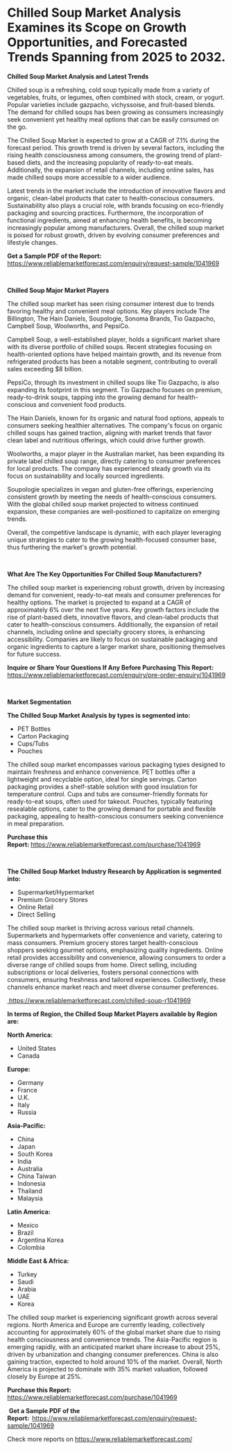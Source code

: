 <p><h1>Chilled Soup Market Analysis Examines its Scope on Growth Opportunities, and Forecasted Trends Spanning from 2025 to 2032.</h1></p><p><strong>Chilled Soup Market Analysis and Latest Trends</strong></p>
<p><p>Chilled soup is a refreshing, cold soup typically made from a variety of vegetables, fruits, or legumes, often combined with stock, cream, or yogurt. Popular varieties include gazpacho, vichyssoise, and fruit-based blends. The demand for chilled soups has been growing as consumers increasingly seek convenient yet healthy meal options that can be easily consumed on the go.</p><p>The Chilled Soup Market is expected to grow at a CAGR of 7.1% during the forecast period. This growth trend is driven by several factors, including the rising health consciousness among consumers, the growing trend of plant-based diets, and the increasing popularity of ready-to-eat meals. Additionally, the expansion of retail channels, including online sales, has made chilled soups more accessible to a wider audience.</p><p>Latest trends in the market include the introduction of innovative flavors and organic, clean-label products that cater to health-conscious consumers. Sustainability also plays a crucial role, with brands focusing on eco-friendly packaging and sourcing practices. Furthermore, the incorporation of functional ingredients, aimed at enhancing health benefits, is becoming increasingly popular among manufacturers. Overall, the chilled soup market is poised for robust growth, driven by evolving consumer preferences and lifestyle changes.</p></p>
<p><strong>Get a Sample PDF of the Report:&nbsp;</strong> <a href="https://www.reliablemarketforecast.com/enquiry/request-sample/1041969?utm_campaign=2296&utm_medium=2&utm_source=Github&utm_content=ia&utm_term=14022025&utm_id=chilled-soup">https://www.reliablemarketforecast.com/enquiry/request-sample/1041969</a></p>
<p>&nbsp;</p>
<p><strong>Chilled Soup Major Market Players</strong></p>
<p><p>The chilled soup market has seen rising consumer interest due to trends favoring healthy and convenient meal options. Key players include The Billington, The Hain Daniels, Soupologie, Sonoma Brands, Tio Gazpacho, Campbell Soup, Woolworths, and PepsiCo.</p><p>Campbell Soup, a well-established player, holds a significant market share with its diverse portfolio of chilled soups. Recent strategies focusing on health-oriented options have helped maintain growth, and its revenue from refrigerated products has been a notable segment, contributing to overall sales exceeding $8 billion.</p><p>PepsiCo, through its investment in chilled soups like Tio Gazpacho, is also expanding its footprint in this segment. Tio Gazpacho focuses on premium, ready-to-drink soups, tapping into the growing demand for health-conscious and convenient food products. </p><p>The Hain Daniels, known for its organic and natural food options, appeals to consumers seeking healthier alternatives. The company's focus on organic chilled soups has gained traction, aligning with market trends that favor clean label and nutritious offerings, which could drive further growth.</p><p>Woolworths, a major player in the Australian market, has been expanding its private label chilled soup range, directly catering to consumer preferences for local products. The company has experienced steady growth via its focus on sustainability and locally sourced ingredients.</p><p>Soupologie specializes in vegan and gluten-free offerings, experiencing consistent growth by meeting the needs of health-conscious consumers. With the global chilled soup market projected to witness continued expansion, these companies are well-positioned to capitalize on emerging trends.</p><p>Overall, the competitive landscape is dynamic, with each player leveraging unique strategies to cater to the growing health-focused consumer base, thus furthering the market's growth potential.</p></p>
<p>&nbsp;</p>
<p><strong>What Are The Key Opportunities For Chilled Soup Manufacturers?</strong></p>
<p><p>The chilled soup market is experiencing robust growth, driven by increasing demand for convenient, ready-to-eat meals and consumer preferences for healthy options. The market is projected to expand at a CAGR of approximately 6% over the next five years. Key growth factors include the rise of plant-based diets, innovative flavors, and clean-label products that cater to health-conscious consumers. Additionally, the expansion of retail channels, including online and specialty grocery stores, is enhancing accessibility. Companies are likely to focus on sustainable packaging and organic ingredients to capture a larger market share, positioning themselves for future success.</p></p>
<p><strong>Inquire or Share Your Questions If Any Before Purchasing This Report:</strong> <a href="https://www.reliablemarketforecast.com/enquiry/pre-order-enquiry/1041969?utm_campaign=2296&utm_medium=2&utm_source=Github&utm_content=ia&utm_term=14022025&utm_id=chilled-soup">https://www.reliablemarketforecast.com/enquiry/pre-order-enquiry/1041969</a></p>
<p>&nbsp;</p>
<p><strong>Market Segmentation</strong></p>
<p><strong>The Chilled Soup Market Analysis by types is segmented into:</strong></p>
<p><ul><li>PET Bottles</li><li>Carton Packaging</li><li>Cups/Tubs</li><li>Pouches</li></ul></p>
<p><p>The chilled soup market encompasses various packaging types designed to maintain freshness and enhance convenience. PET bottles offer a lightweight and recyclable option, ideal for single servings. Carton packaging provides a shelf-stable solution with good insulation for temperature control. Cups and tubs are consumer-friendly formats for ready-to-eat soups, often used for takeout. Pouches, typically featuring resealable options, cater to the growing demand for portable and flexible packaging, appealing to health-conscious consumers seeking convenience in meal preparation.</p></p>
<p><strong>Purchase this Report:&nbsp;</strong><a href="https://www.reliablemarketforecast.com/purchase/1041969?utm_campaign=2296&utm_medium=2&utm_source=Github&utm_content=ia&utm_term=14022025&utm_id=chilled-soup">https://www.reliablemarketforecast.com/purchase/1041969</a></p>
<p>&nbsp;</p>
<p><strong>The Chilled Soup Market Industry Research by Application is segmented into:</strong></p>
<p><ul><li>Supermarket/Hypermarket</li><li>Premium Grocery Stores</li><li>Online Retail</li><li>Direct Selling</li></ul></p>
<p><p>The chilled soup market is thriving across various retail channels. Supermarkets and hypermarkets offer convenience and variety, catering to mass consumers. Premium grocery stores target health-conscious shoppers seeking gourmet options, emphasizing quality ingredients. Online retail provides accessibility and convenience, allowing consumers to order a diverse range of chilled soups from home. Direct selling, including subscriptions or local deliveries, fosters personal connections with consumers, ensuring freshness and tailored experiences. Collectively, these channels enhance market reach and meet diverse consumer preferences.</p></p>
<p><a href="https://www.reliablemarketforecast.com/chilled-soup-r1041969?utm_campaign=2296&utm_medium=2&utm_source=Github&utm_content=ia&utm_term=14022025&utm_id=chilled-soup">&nbsp;https://www.reliablemarketforecast.com/chilled-soup-r1041969</a></p>
<p><strong>In terms of Region, the Chilled Soup Market Players available by Region are:</strong></p>
<p>
    <p> <strong> North America: </strong>
        <ul>
            <li>United States</li>
            <li>Canada</li>
        </ul>
        </p> 
    <p> <strong> Europe: </strong>
        <ul>
            <li>Germany</li>
            <li>France</li>
            <li>U.K.</li>
            <li>Italy</li>
            <li>Russia</li>
        </ul>
        </p> 
    <p> <strong> Asia-Pacific: </strong>
        <ul>
            <li>China</li>
            <li>Japan</li>
            <li>South Korea</li>
            <li>India</li>
            <li>Australia</li>
            <li>China Taiwan</li>
            <li>Indonesia</li>
            <li>Thailand</li>
            <li>Malaysia</li>
        </ul>
        </p> 
    <p> <strong> Latin America: </strong>
        <ul>
            <li>Mexico</li>
            <li>Brazil</li>
            <li>Argentina Korea</li>
            <li>Colombia</li>
        </ul>
        </p> 
    <p> <strong> Middle East & Africa: </strong>
        <ul>
            <li>Turkey</li>
            <li>Saudi</li>
            <li>Arabia</li>
            <li>UAE</li>
            <li>Korea</li>
        </ul>
    </p>
    </p>
<p><p>The chilled soup market is experiencing significant growth across several regions. North America and Europe are currently leading, collectively accounting for approximately 60% of the global market share due to rising health consciousness and convenience trends. The Asia-Pacific region is emerging rapidly, with an anticipated market share increase to about 25%, driven by urbanization and changing consumer preferences. China is also gaining traction, expected to hold around 10% of the market. Overall, North America is projected to dominate with 35% market valuation, followed closely by Europe at 25%.</p></p>
<p><strong>Purchase this Report: </strong><a href="https://www.reliablemarketforecast.com/purchase/1041969?utm_campaign=2296&utm_medium=2&utm_source=Github&utm_content=ia&utm_term=14022025&utm_id=chilled-soup">https://www.reliablemarketforecast.com/purchase/1041969</a></p>
<p>&nbsp;<strong>Get a Sample PDF of the Report:&nbsp;&nbsp;</strong><a href="https://www.reliablemarketforecast.com/enquiry/request-sample/1041969?utm_campaign=2296&utm_medium=2&utm_source=Github&utm_content=ia&utm_term=14022025&utm_id=chilled-soup">https://www.reliablemarketforecast.com/enquiry/request-sample/1041969</a></p>
<p><strong></strong></p>
<p>Check more reports on <a href="https://www.reliablemarketforecast.com/?utm_campaign=2296&utm_medium=2&utm_source=Github&utm_content=ia&utm_term=14022025&utm_id=chilled-soup">https://www.reliablemarketforecast.com/</a></p>